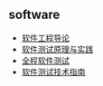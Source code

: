 ## software
- [软件工程导论](软件工程导论/README.md)
- [软件测试原理与实践](软件测试原理与实践/README.md)
- [全程软件测试](全程软件测试/README.md)
- [软件测试技术指南](软件测试技术指南/README.md)